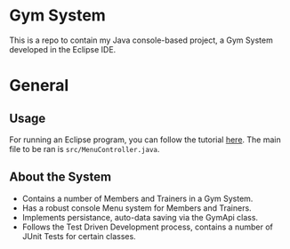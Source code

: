 # Gym System
This is a repo to contain my Java console-based project, a Gym System developed in the Eclipse IDE.

# General

## Usage
For running an Eclipse program, you can follow the tutorial [here](http://people.cs.uchicago.edu/~kaharris/10200/tutorials/eclipse/import.html). The main file to be ran is `src/MenuController.java`.

## About the System
* Contains a number of Members and Trainers in a Gym System.
* Has a robust console Menu system for Members and Trainers.
* Implements persistance, auto-data saving via the GymApi class.
* Follows the Test Driven Development process, contains a number of JUnit Tests for certain classes.

